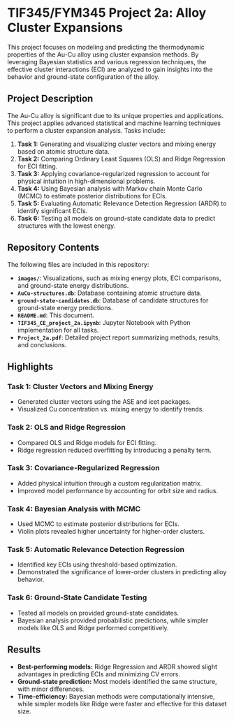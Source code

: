 # **TIF345/FYM345 Project 2a: Alloy Cluster Expansions**

This project focuses on modeling and predicting the thermodynamic properties of the Au-Cu alloy using cluster expansion methods. By leveraging Bayesian statistics and various regression techniques, the effective cluster interactions (ECI) are analyzed to gain insights into the behavior and ground-state configuration of the alloy.

## **Project Description**
The Au-Cu alloy is significant due to its unique properties and applications. This project applies advanced statistical and machine learning techniques to perform a cluster expansion analysis. Tasks include:
1. **Task 1:** Generating and visualizing cluster vectors and mixing energy based on atomic structure data.
2. **Task 2:** Comparing Ordinary Least Squares (OLS) and Ridge Regression for ECI fitting.
3. **Task 3:** Applying covariance-regularized regression to account for physical intuition in high-dimensional problems.
4. **Task 4:** Using Bayesian analysis with Markov chain Monte Carlo (MCMC) to estimate posterior distributions for ECIs.
5. **Task 5:** Evaluating Automatic Relevance Detection Regression (ARDR) to identify significant ECIs.
6. **Task 6:** Testing all models on ground-state candidate data to predict structures with the lowest energy.

## **Repository Contents**
The following files are included in this repository:
- **`images/`**: Visualizations, such as mixing energy plots, ECI comparisons, and ground-state energy distributions.
- **`AuCu-structures.db`**: Database containing atomic structure data.
- **`ground-state-candidates.db`**: Database of candidate structures for ground-state energy predictions.
- **`README.md`**: This document.
- **`TIF345_CE_project_2a.ipynb`**: Jupyter Notebook with Python implementation for all tasks.
- **`Project_2a.pdf`**: Detailed project report summarizing methods, results, and conclusions.

## **Highlights**
### **Task 1: Cluster Vectors and Mixing Energy**
- Generated cluster vectors using the ASE and icet packages.
- Visualized Cu concentration vs. mixing energy to identify trends.

### **Task 2: OLS and Ridge Regression**
- Compared OLS and Ridge models for ECI fitting.
- Ridge regression reduced overfitting by introducing a penalty term.

### **Task 3: Covariance-Regularized Regression**
- Added physical intuition through a custom regularization matrix.
- Improved model performance by accounting for orbit size and radius.

### **Task 4: Bayesian Analysis with MCMC**
- Used MCMC to estimate posterior distributions for ECIs.
- Violin plots revealed higher uncertainty for higher-order clusters.

### **Task 5: Automatic Relevance Detection Regression**
- Identified key ECIs using threshold-based optimization.
- Demonstrated the significance of lower-order clusters in predicting alloy behavior.

### **Task 6: Ground-State Candidate Testing**
- Tested all models on provided ground-state candidates.
- Bayesian analysis provided probabilistic predictions, while simpler models like OLS and Ridge performed competitively.

## **Results**
- **Best-performing models:** Ridge Regression and ARDR showed slight advantages in predicting ECIs and minimizing CV errors.
- **Ground-state prediction:** Most models identified the same structure, with minor differences.
- **Time-efficiency:** Bayesian methods were computationally intensive, while simpler models like Ridge were faster and effective for this dataset size.